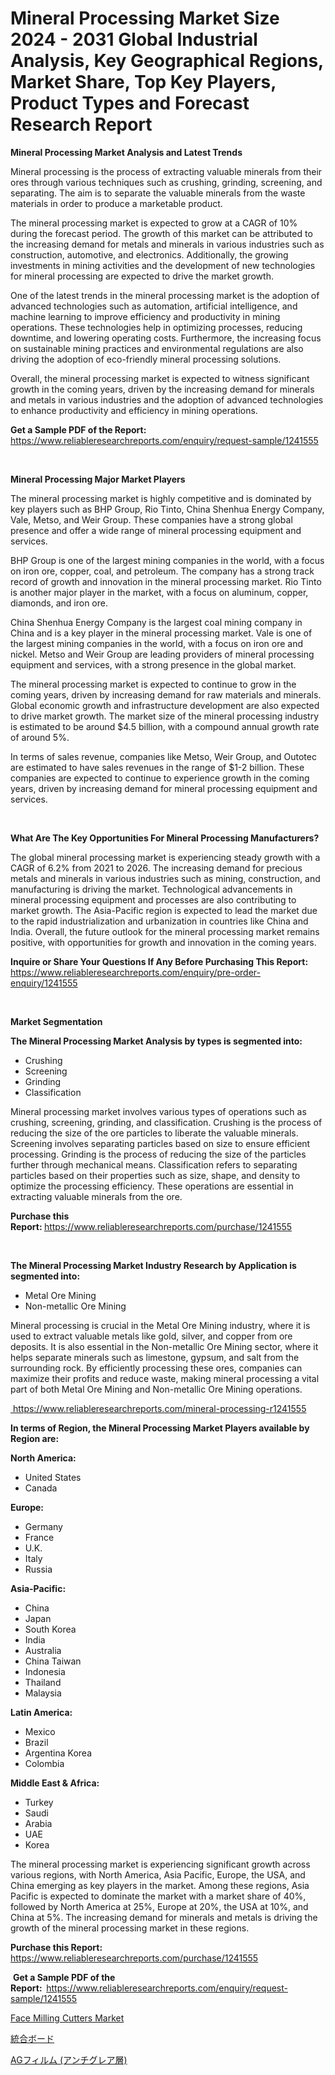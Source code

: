 <p><h1>Mineral Processing Market Size 2024 - 2031 Global Industrial Analysis, Key Geographical Regions, Market Share, Top Key Players, Product Types and Forecast Research Report</h1></p><p><strong>Mineral Processing Market Analysis and Latest Trends</strong></p>
<p><p>Mineral processing is the process of extracting valuable minerals from their ores through various techniques such as crushing, grinding, screening, and separating. The aim is to separate the valuable minerals from the waste materials in order to produce a marketable product.</p><p>The mineral processing market is expected to grow at a CAGR of 10% during the forecast period. The growth of this market can be attributed to the increasing demand for metals and minerals in various industries such as construction, automotive, and electronics. Additionally, the growing investments in mining activities and the development of new technologies for mineral processing are expected to drive the market growth.</p><p>One of the latest trends in the mineral processing market is the adoption of advanced technologies such as automation, artificial intelligence, and machine learning to improve efficiency and productivity in mining operations. These technologies help in optimizing processes, reducing downtime, and lowering operating costs. Furthermore, the increasing focus on sustainable mining practices and environmental regulations are also driving the adoption of eco-friendly mineral processing solutions.</p><p>Overall, the mineral processing market is expected to witness significant growth in the coming years, driven by the increasing demand for minerals and metals in various industries and the adoption of advanced technologies to enhance productivity and efficiency in mining operations.</p></p>
<p><strong>Get a Sample PDF of the Report:&nbsp;</strong> <a href="https://www.reliableresearchreports.com/enquiry/request-sample/1241555">https://www.reliableresearchreports.com/enquiry/request-sample/1241555</a></p>
<p>&nbsp;</p>
<p><strong>Mineral Processing Major Market Players</strong></p>
<p><p>The mineral processing market is highly competitive and is dominated by key players such as BHP Group, Rio Tinto, China Shenhua Energy Company, Vale, Metso, and Weir Group. These companies have a strong global presence and offer a wide range of mineral processing equipment and services.</p><p>BHP Group is one of the largest mining companies in the world, with a focus on iron ore, copper, coal, and petroleum. The company has a strong track record of growth and innovation in the mineral processing market. Rio Tinto is another major player in the market, with a focus on aluminum, copper, diamonds, and iron ore.</p><p>China Shenhua Energy Company is the largest coal mining company in China and is a key player in the mineral processing market. Vale is one of the largest mining companies in the world, with a focus on iron ore and nickel. Metso and Weir Group are leading providers of mineral processing equipment and services, with a strong presence in the global market.</p><p>The mineral processing market is expected to continue to grow in the coming years, driven by increasing demand for raw materials and minerals. Global economic growth and infrastructure development are also expected to drive market growth. The market size of the mineral processing industry is estimated to be around $4.5 billion, with a compound annual growth rate of around 5%.</p><p>In terms of sales revenue, companies like Metso, Weir Group, and Outotec are estimated to have sales revenues in the range of $1-2 billion. These companies are expected to continue to experience growth in the coming years, driven by increasing demand for mineral processing equipment and services.</p></p>
<p>&nbsp;</p>
<p><strong>What Are The Key Opportunities For Mineral Processing Manufacturers?</strong></p>
<p><p>The global mineral processing market is experiencing steady growth with a CAGR of 6.2% from 2021 to 2026. The increasing demand for precious metals and minerals in various industries such as mining, construction, and manufacturing is driving the market. Technological advancements in mineral processing equipment and processes are also contributing to market growth. The Asia-Pacific region is expected to lead the market due to the rapid industrialization and urbanization in countries like China and India. Overall, the future outlook for the mineral processing market remains positive, with opportunities for growth and innovation in the coming years.</p></p>
<p><strong>Inquire or Share Your Questions If Any Before Purchasing This Report:</strong> <a href="https://www.reliableresearchreports.com/enquiry/pre-order-enquiry/1241555">https://www.reliableresearchreports.com/enquiry/pre-order-enquiry/1241555</a></p>
<p>&nbsp;</p>
<p><strong>Market Segmentation</strong></p>
<p><strong>The Mineral Processing Market Analysis by types is segmented into:</strong></p>
<p><ul><li>Crushing</li><li>Screening</li><li>Grinding</li><li>Classification</li></ul></p>
<p><p>Mineral processing market involves various types of operations such as crushing, screening, grinding, and classification. Crushing is the process of reducing the size of the ore particles to liberate the valuable minerals. Screening involves separating particles based on size to ensure efficient processing. Grinding is the process of reducing the size of the particles further through mechanical means. Classification refers to separating particles based on their properties such as size, shape, and density to optimize the processing efficiency. These operations are essential in extracting valuable minerals from the ore.</p></p>
<p><strong>Purchase this Report:&nbsp;</strong><a href="https://www.reliableresearchreports.com/purchase/1241555">https://www.reliableresearchreports.com/purchase/1241555</a></p>
<p>&nbsp;</p>
<p><strong>The Mineral Processing Market Industry Research by Application is segmented into:</strong></p>
<p><ul><li>Metal Ore Mining</li><li>Non-metallic Ore Mining</li></ul></p>
<p><p>Mineral processing is crucial in the Metal Ore Mining industry, where it is used to extract valuable metals like gold, silver, and copper from ore deposits. It is also essential in the Non-metallic Ore Mining sector, where it helps separate minerals such as limestone, gypsum, and salt from the surrounding rock. By efficiently processing these ores, companies can maximize their profits and reduce waste, making mineral processing a vital part of both Metal Ore Mining and Non-metallic Ore Mining operations.</p></p>
<p><a href="https://www.reliableresearchreports.com/mineral-processing-r1241555">&nbsp;https://www.reliableresearchreports.com/mineral-processing-r1241555</a></p>
<p><strong>In terms of Region, the Mineral Processing Market Players available by Region are:</strong></p>
<p>
    <p> <strong> North America: </strong>
        <ul>
            <li>United States</li>
            <li>Canada</li>
        </ul>
        </p> 
    <p> <strong> Europe: </strong>
        <ul>
            <li>Germany</li>
            <li>France</li>
            <li>U.K.</li>
            <li>Italy</li>
            <li>Russia</li>
        </ul>
        </p> 
    <p> <strong> Asia-Pacific: </strong>
        <ul>
            <li>China</li>
            <li>Japan</li>
            <li>South Korea</li>
            <li>India</li>
            <li>Australia</li>
            <li>China Taiwan</li>
            <li>Indonesia</li>
            <li>Thailand</li>
            <li>Malaysia</li>
        </ul>
        </p> 
    <p> <strong> Latin America: </strong>
        <ul>
            <li>Mexico</li>
            <li>Brazil</li>
            <li>Argentina Korea</li>
            <li>Colombia</li>
        </ul>
        </p> 
    <p> <strong> Middle East & Africa: </strong>
        <ul>
            <li>Turkey</li>
            <li>Saudi</li>
            <li>Arabia</li>
            <li>UAE</li>
            <li>Korea</li>
        </ul>
    </p>
    </p>
<p><p>The mineral processing market is experiencing significant growth across various regions, with North America, Asia Pacific, Europe, the USA, and China emerging as key players in the market. Among these regions, Asia Pacific is expected to dominate the market with a market share of 40%, followed by North America at 25%, Europe at 20%, the USA at 10%, and China at 5%. The increasing demand for minerals and metals is driving the growth of the mineral processing market in these regions.</p></p>
<p><strong>Purchase this Report: </strong><a href="https://www.reliableresearchreports.com/purchase/1241555">https://www.reliableresearchreports.com/purchase/1241555</a></p>
<p>&nbsp;<strong>Get a Sample PDF of the Report:&nbsp;&nbsp;</strong><a href="https://www.reliableresearchreports.com/enquiry/request-sample/1241555">https://www.reliableresearchreports.com/enquiry/request-sample/1241555</a></p>
<p><strong></strong></p>
<p><p><a href="https://github.com/shahriarnajimjoy333/Market-Research-Report-List-1/blob/main/face-milling-cutters-market.md">Face Milling Cutters Market</a></p><p><a href="https://github.com/xtkhtofdt934839/Market-Research-Report-List-2/blob/main/3822679159322.md">統合ボード</a></p><p><a href="https://github.com/ddwcuskozol07187/Market-Research-Report-List-2/blob/main/8574345159323.md">AGフィルム (アンチグレア層)</a></p></p>
